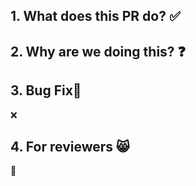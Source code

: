 ## 1.  What does this PR do? ✅ 

## 2. Why are we doing this? ❓ 

## 3. Bug Fix🐛 
❌ 

## 4. For reviewers 😸 
💪 
